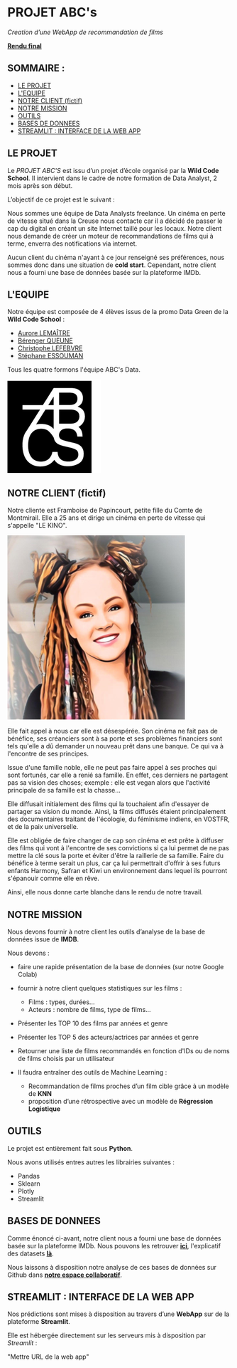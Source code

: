 # PROJET ABC's 
_Creation d’une WebApp de recommandation de films_

[**Rendu final**](https://share.streamlit.io/alema86/movie_recommandation/main/Streamlit/streamlit_appVersion_finale.py)

## SOMMAIRE :

* [LE PROJET](#projet)
* [L'EQUIPE](#equipe)
* [NOTRE CLIENT (fictif)](#client)
* [NOTRE MISSION](#mission)
* [OUTILS](#outils)
* [BASES DE DONNEES](#bases-de-données)
* [STREAMLIT : INTERFACE DE LA WEB APP](#interface)


## LE PROJET

Le _PROJET ABC'S_ est issu d’un projet d’école organisé par la __Wild Code School__. Il intervient dans le cadre de notre formation de Data Analyst, 2 mois après son début.

L’objectif de ce projet est le suivant :

Nous sommes une équipe de Data Analysts freelance.
Un cinéma en perte de vitesse situé dans la Creuse nous contacte car il a décidé de passer le cap du digital en créant un site Internet taillé pour les locaux.
Notre client nous demande de créer un moteur de recommandations de films qui à terme, enverra des notifications via internet.

Aucun client du cinéma n'ayant à ce jour renseigné ses préférences, nous sommes donc dans une situation de __cold start__. Cependant, notre client nous a fourni une base de données basée sur la plateforme IMDb.



## L'EQUIPE

Notre équipe est composée de 4 élèves issus de la promo Data Green de la __Wild Code School__ :
- [Aurore LEMAÎTRE](https://github.com/alema86)
- [Bérenger QUEUNE](https://github.com/BerengerQueune)
- [Christophe LEFEBVRE](https://github.com/clefebvre2021)
- [Stéphane ESSOUMAN](https://github.com/Liostephe)

Tous les quatre formons l'équipe ABC's Data.

![logo_team](./Images/210x210-9_cropped_1377120495_p182hcd8rofaq1t491u06kih16o13.png)


## NOTRE CLIENT (fictif)

Notre cliente est Framboise de Papincourt, petite fille du Comte de Montmirail. Elle a 25 ans et dirige un cinéma en perte de vitesse qui s'appelle "LE KINO".

![cliente](./Images/Framboise2.png)

Elle fait appel à nous car elle est désespérée. Son cinéma ne fait pas de bénéfice, ses créanciers sont à sa porte et ses problèmes financiers sont tels qu'elle a dû demander un nouveau prêt dans une banque. Ce qui va à l'encontre de ses principes.

Issue d'une famille noble, elle ne peut pas faire appel à ses proches qui sont fortunés, car elle a renié sa famille. En effet, ces derniers ne partagent pas sa vision des choses; exemple : elle est vegan alors que l'activité principale de sa famille est la chasse...

Elle diffusait initialement des films qui la touchaient afin d'essayer de partager sa vision du monde. Ainsi, la films diffusés étaient principalement des documentaires traitant de l'écologie, du féminisme indiens, en VOSTFR, et de la paix universelle.

Elle est obligée de faire changer de cap son cinéma et est prête à diffuser des films qui vont à l'encontre de ses convictions si ça lui permet de ne pas mettre la clé sous la porte et éviter d'être la raillerie de sa famille.
Faire du bénéfice à terme serait un plus, car ça lui permettrait d'offrir à ses futurs enfants Harmony, Safran et Kiwi un environnement dans lequel ils pourront s'épanouir comme elle en rêve.

Ainsi, elle nous donne carte blanche dans le rendu de notre travail.


## NOTRE MISSION

Nous devons fournir à notre client les outils d’analyse de la base de données issue de __IMDB__.

Nous devons :
- faire une rapide présentation de la base de données (sur notre Google Colab)
- fournir à notre client quelques statistiques sur les films :
  * Films : types, durées...
  * Acteurs : nombre de films, type de films...
- Présenter les TOP 10 des films par années et genre
- Présenter les TOP 5 des acteurs/actrices par années et genre
- Retourner une liste de films recommandés en fonction d'IDs ou de noms de films choisis par un utilisateur

- Il faudra entraîner des outils de Machine Learning : 
	* Recommandation de films proches d’un film cible grâce à un modèle de __KNN__
	* proposition d’une rétrospective avec un modèle de __Régression Logistique__


## OUTILS

Le projet est entièrement fait sous **Python**.

Nous avons utilisés entres autres les librairies suivantes :
 - Pandas
 - Sklearn
 - Plotly
 - Streamlit


## BASES DE DONNEES

Comme énoncé ci-avant, notre client nous a fourni une base de données basée sur la plateforme IMDb. 
Nous pouvons les retrouver [**ici**](https://datasets.imdbws.com/), l'explicatif des datasets [**là**](https://www.imdb.com/interfaces/).

Nous laissons à disposition notre analyse de ces bases de données sur Github dans [**notre espace collaboratif**](https://github.com/BerengerQueune/ABC-Data).


## STREAMLIT : INTERFACE DE LA WEB APP

Nos prédictions sont mises à disposition au travers d’une __WebApp__ sur de la plateforme __Streamlit__.

Elle est hébergée directement sur les serveurs mis à disposition par *Streamlit* :

"Mettre URL de la web app"
